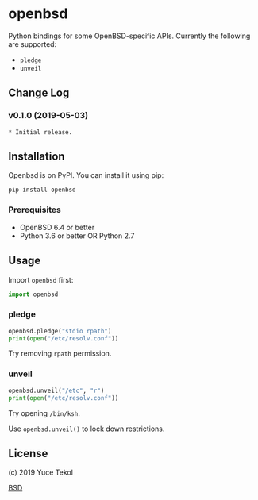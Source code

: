 # openbsd

Python bindings for some OpenBSD-specific APIs. Currently the following are supported:
* `pledge`
* `unveil`

## Change Log

### v0.1.0 (2019-05-03)

    * Initial release.

## Installation

Openbsd is on PyPI. You can install it using pip:

    pip install openbsd

### Prerequisites

* OpenBSD 6.4 or better
* Python 3.6 or better OR Python 2.7

## Usage

Import `openbsd` first:
```python
import openbsd
```

### pledge

```python
openbsd.pledge("stdio rpath")
print(open("/etc/resolv.conf"))
```

Try removing `rpath` permission.

### unveil

```python
openbsd.unveil("/etc", "r")
print(open("/etc/resolv.conf"))
```

Try opening `/bin/ksh`.

Use `openbsd.unveil()` to lock down restrictions.

## License

(c) 2019 Yuce Tekol

[BSD](LICENSE)
